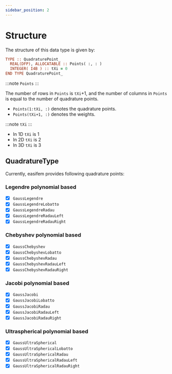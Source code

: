```yaml
---
sidebar_position: 2
---
```


# Structure

The structure of this data type is given by:

```fortran
TYPE :: QuadraturePoint_
  REAL(DFP), ALLOCATABLE :: Points( :, : )
  INTEGER( I4B ) :: tXi = 0
END TYPE QuadraturePoint_
```

:::note `Points`
:::

The number of rows in `Points` is `tXi`+1, and the number of columns in `Points` is equal to the number of quadrature points.

- `Points(1:tXi, :)` denotes the quadrature points.
- `Points(tXi+1, :)` denotes the weights.

:::note `tXi`
:::

- In 1D `tXi` is 1
- In 2D `tXi` is 2
- In 3D `tXi` is 3

## QuadratureType

Currently, easifem provides following quadrature points:

### Legendre polynomial based

- [x] `GaussLegendre`
- [x] `GaussLegendreLobatto`
- [x] `GaussLegendreRadau`
- [x] `GaussLegendreRadauLeft`
- [x] `GaussLegendreRadauRight`

### Chebyshev polynomial based

- [x] `GaussChebyshev`
- [x] `GaussChebyshevLobatto`
- [x] `GaussChebyshevRadau`
- [x] `GaussChebyshevRadauLeft`
- [x] `GaussChebyshevRadauRight`

### Jacobi polynomial based

- [x] `GaussJacobi`
- [x] `GaussJacobiLobatto`
- [x] `GaussJacobiRadau`
- [x] `GaussJacobiRadauLeft`
- [x] `GaussJacobiRadauRight`

### Ultraspherical polynomial based

- [x] `GaussUltraSpherical`
- [x] `GaussUltraSphericalLobatto`
- [x] `GaussUltraSphericalRadau`
- [x] `GaussUltraSphericalRadauLeft`
- [x] `GaussUltraSphericalRadauRight`
